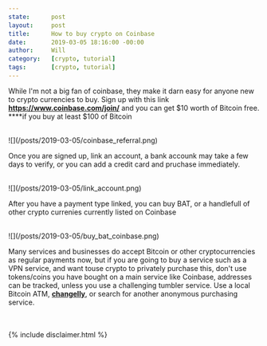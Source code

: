 ```yaml
---
state:      post
layout:     post
title:      How to buy crypto on Coinbase
date:       2019-03-05 18:16:00 -00:00
author:     Will
category:   [crypto, tutorial]
tags:       [crypto, tutorial]
---
```


<p>
While I'm not a big fan of coinbase, they make it darn easy for anyone new to
crypto currencies to buy. Sign up with this link
<b><a href="https://www.coinbase.com/join/5293694b2e44f360bc00036d">https://www.coinbase.com/join/</a></b>
and you can get $10 worth of Bitcoin free. ****if you buy at least $100 of Bitcoin
</p>
<br/>
![](/posts/2019-03-05/coinbase_referral.png)

<p>
Once you are signed up, link an account, a bank accounk may take a few days to verify,
or you can add a credit card and pruchase immediately.
</p>
<br/>
![](/posts/2019-03-05/link_account.png)

<p>
After you have a payment type linked, you can buy BAT, or a handlefull of other
crypto currenies currently listed on Coinbase
</p>
<br/>
![](/posts/2019-03-05/buy_bat_coinbase.png)

<p>
Many services and businesses do accept Bitcoin or other cryptocurrencies as regular payments now, but if you are going to buy a service such as a VPN service, and want touse crypto to privately purchase this, don't use tokens/coins you have bought on a main service like Coinbase, addresses can be tracked, unless you use a challenging tumbler service. Use a local Bitcoin ATM, <b><a href="/crypto/2019/03/07/crypto-on-changelly">changelly</a></b>, or search for another anonymous purchasing service.
</p>

<br/>
<br/>
{% include disclaimer.html %}
